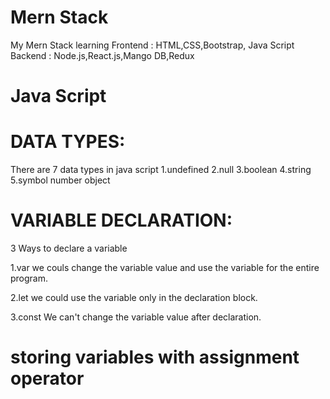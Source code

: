 # Mern Stack
My Mern Stack learning
Frontend : HTML,CSS,Bootstrap, Java Script
Backend : Node.js,React.js,Mango DB,Redux





# Java Script

# DATA TYPES:
There are 7 data types in java script
1.undefined
2.null
3.boolean
4.string
5.symbol
number
object

# VARIABLE DECLARATION:
3 Ways to declare a variable

1.var
    we couls change the variable value and use the variable for the entire program.

2.let
    we could use the variable only in the declaration block.

3.const
    We can't change the variable value after declaration.

# storing variables with assignment operator



